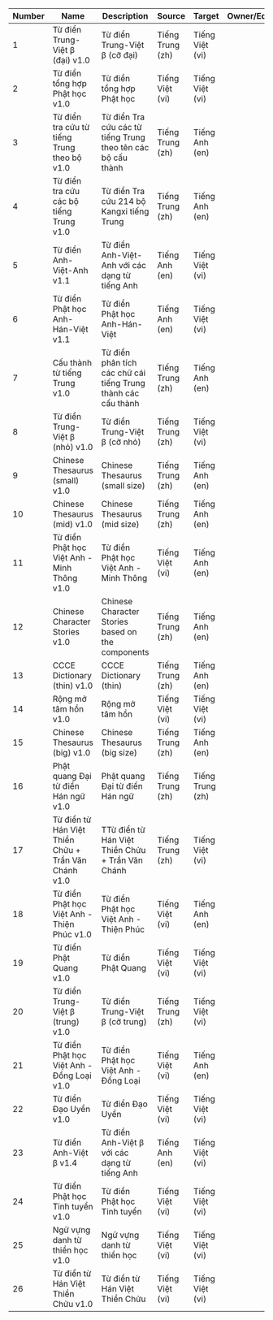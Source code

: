| Number | Name | Description | Source | Target | Owner/Editor | URL | Version | Definitions | dictd.zip | dsl.dz | epub | kobo.zip | mobi | stardict.zip | yomitan.zip
| --- | --- | --- | --- | --- | --- | --- | --- | --- | --- | --- | --- | --- | --- | --- | --- |
| 1 | Từ điển Trung-Việt β (đại) v1.0 | Từ điển Trung-Việt β (cỡ đại) | Tiếng Trung (zh) | Tiếng Việt (vi) |  | https://github.com/catusphan/dictionary | 1.0 | 78157 | [Download](https://github.com/catusf/tudien/releases/tag/v3.0/TrungViet-small.dictd.zip) | [Download](https://github.com/catusf/tudien/releases/tag/v3.0/TrungViet-small.dsl.dz) | [Download](https://github.com/catusf/tudien/releases/tag/v3.0/TrungViet-small.epub) | [Download](https://github.com/catusf/tudien/releases/tag/v3.0/TrungViet-small.kobo.zip) | [Download](https://github.com/catusf/tudien/releases/tag/v3.0/TrungViet-small.mobi) | [Download](https://github.com/catusf/tudien/releases/tag/v3.0/TrungViet-small.stardict.zip) | [Download](https://github.com/catusf/tudien/releases/tag/v3.0/TrungViet-small.yomitan.zip) |
| 2 | Từ điển tổng hợp Phật học v1.0 | Từ điển tổng hợp Phật học | Tiếng Việt (vi) | Tiếng Việt (vi) |  | https://github.com/catusphan/dictionary | 1.0 | 49569 | [Download](https://github.com/catusf/tudien/releases/tag/v3.0/Tu-dien-Tong-hop-Phat-hoc.dictd.zip) | [Download](https://github.com/catusf/tudien/releases/tag/v3.0/Tu-dien-Tong-hop-Phat-hoc.dsl.dz) | [Download](https://github.com/catusf/tudien/releases/tag/v3.0/Tu-dien-Tong-hop-Phat-hoc.epub) | [Download](https://github.com/catusf/tudien/releases/tag/v3.0/Tu-dien-Tong-hop-Phat-hoc.kobo.zip) | [Download](https://github.com/catusf/tudien/releases/tag/v3.0/Tu-dien-Tong-hop-Phat-hoc.mobi) | [Download](https://github.com/catusf/tudien/releases/tag/v3.0/Tu-dien-Tong-hop-Phat-hoc.stardict.zip) | [Download](https://github.com/catusf/tudien/releases/tag/v3.0/Tu-dien-Tong-hop-Phat-hoc.yomitan.zip) |
| 3 | Từ điển tra cứu từ tiếng Trung theo bộ v1.0 | Từ điển Tra cứu các từ tiếng Trung theo tên các bộ cấu thành | Tiếng Trung (zh) | Tiếng Anh (en) |  | https://github.com/catusphan/dictionary | 1.0 | 265984 | [Download](https://github.com/catusf/tudien/releases/tag/v3.0/radical_lookup_pleco.dictd.zip) | [Download](https://github.com/catusf/tudien/releases/tag/v3.0/radical_lookup_pleco.dsl.dz) | [Download](https://github.com/catusf/tudien/releases/tag/v3.0/radical_lookup_pleco.epub) | [Download](https://github.com/catusf/tudien/releases/tag/v3.0/radical_lookup_pleco.kobo.zip) | [Download](https://github.com/catusf/tudien/releases/tag/v3.0/radical_lookup_pleco.mobi) | [Download](https://github.com/catusf/tudien/releases/tag/v3.0/radical_lookup_pleco.stardict.zip) | [Download](https://github.com/catusf/tudien/releases/tag/v3.0/radical_lookup_pleco.yomitan.zip) |
| 4 | Từ điển tra cứu các bộ tiếng Trung v1.0 | Từ điển Tra cứu 214 bộ Kangxi tiếng Trung | Tiếng Trung (zh) | Tiếng Anh (en) |  | https://github.com/catusphan/dictionary | 1.0 | 789 | [Download](https://github.com/catusf/tudien/releases/tag/v3.0/radical_name_pleco.dictd.zip) | [Download](https://github.com/catusf/tudien/releases/tag/v3.0/radical_name_pleco.dsl.dz) | [Download](https://github.com/catusf/tudien/releases/tag/v3.0/radical_name_pleco.epub) | [Download](https://github.com/catusf/tudien/releases/tag/v3.0/radical_name_pleco.kobo.zip) | [Download](https://github.com/catusf/tudien/releases/tag/v3.0/radical_name_pleco.mobi) | [Download](https://github.com/catusf/tudien/releases/tag/v3.0/radical_name_pleco.stardict.zip) | [Download](https://github.com/catusf/tudien/releases/tag/v3.0/radical_name_pleco.yomitan.zip) |
| 5 | Từ điển Anh-Việt-Anh v1.1 | Từ điển Anh-Việt-Anh với các dạng từ tiếng Anh | Tiếng Anh (en) | Tiếng Việt (vi) |  | https://github.com/catusphan/dictionary | 1.1 | 148214 | [Download](https://github.com/catusf/tudien/releases/tag/v3.0/TudienAnhVietAnh.dictd.zip) | [Download](https://github.com/catusf/tudien/releases/tag/v3.0/TudienAnhVietAnh.dsl.dz) | [Download](https://github.com/catusf/tudien/releases/tag/v3.0/TudienAnhVietAnh.epub) | [Download](https://github.com/catusf/tudien/releases/tag/v3.0/TudienAnhVietAnh.kobo.zip) | [Download](https://github.com/catusf/tudien/releases/tag/v3.0/TudienAnhVietAnh.mobi) | [Download](https://github.com/catusf/tudien/releases/tag/v3.0/TudienAnhVietAnh.stardict.zip) | [Download](https://github.com/catusf/tudien/releases/tag/v3.0/TudienAnhVietAnh.yomitan.zip) |
| 6 | Từ điển Phật học Anh-Hán-Việt v1.1 | Từ điển Phật học Anh-Hán-Việt | Tiếng Anh (en) | Tiếng Việt (vi) |  | https://github.com/catusphan/dictionary | 1.1 | 3914 | [Download](https://github.com/catusf/tudien/releases/tag/v3.0/Tu-dien-Phat-hoc-Anh-Han-Viet.dictd.zip) | [Download](https://github.com/catusf/tudien/releases/tag/v3.0/Tu-dien-Phat-hoc-Anh-Han-Viet.dsl.dz) | [Download](https://github.com/catusf/tudien/releases/tag/v3.0/Tu-dien-Phat-hoc-Anh-Han-Viet.epub) | [Download](https://github.com/catusf/tudien/releases/tag/v3.0/Tu-dien-Phat-hoc-Anh-Han-Viet.kobo.zip) | [Download](https://github.com/catusf/tudien/releases/tag/v3.0/Tu-dien-Phat-hoc-Anh-Han-Viet.mobi) | [Download](https://github.com/catusf/tudien/releases/tag/v3.0/Tu-dien-Phat-hoc-Anh-Han-Viet.stardict.zip) | [Download](https://github.com/catusf/tudien/releases/tag/v3.0/Tu-dien-Phat-hoc-Anh-Han-Viet.yomitan.zip) |
| 7 | Cấu thành từ tiếng Trung v1.0 | Từ điển phân tích các chữ cái tiếng Trung thành các cấu thành | Tiếng Trung (zh) | Tiếng Anh (en) |  | https://github.com/catusphan/dictionary | 1.0 | 9145 | [Download](https://github.com/catusf/tudien/releases/tag/v3.0/Char-Component-Dict.dictd.zip) | [Download](https://github.com/catusf/tudien/releases/tag/v3.0/Char-Component-Dict.dsl.dz) | [Download](https://github.com/catusf/tudien/releases/tag/v3.0/Char-Component-Dict.epub) | [Download](https://github.com/catusf/tudien/releases/tag/v3.0/Char-Component-Dict.kobo.zip) | [Download](https://github.com/catusf/tudien/releases/tag/v3.0/Char-Component-Dict.mobi) | [Download](https://github.com/catusf/tudien/releases/tag/v3.0/Char-Component-Dict.stardict.zip) | [Download](https://github.com/catusf/tudien/releases/tag/v3.0/Char-Component-Dict.yomitan.zip) |
| 8 | Từ điển Trung-Việt β (nhỏ) v1.0 | Từ điển Trung-Việt β (cỡ nhỏ) | Tiếng Trung (zh) | Tiếng Việt (vi) |  | https://github.com/catusphan/dictionary | 1.0 | 78157 | [Download](https://github.com/catusf/tudien/releases/tag/v3.0/TrungViet-big.dictd.zip) | [Download](https://github.com/catusf/tudien/releases/tag/v3.0/TrungViet-big.dsl.dz) | [Download](https://github.com/catusf/tudien/releases/tag/v3.0/TrungViet-big.epub) | [Download](https://github.com/catusf/tudien/releases/tag/v3.0/TrungViet-big.kobo.zip) | [Download](https://github.com/catusf/tudien/releases/tag/v3.0/TrungViet-big.mobi) | [Download](https://github.com/catusf/tudien/releases/tag/v3.0/TrungViet-big.stardict.zip) | [Download](https://github.com/catusf/tudien/releases/tag/v3.0/TrungViet-big.yomitan.zip) |
| 9 | Chinese Thesaurus (small) v1.0 | Chinese Thesaurus (small size) | Tiếng Trung (zh) | Tiếng Anh (en) |  | https://github.com/catusphan/dictionary | 1.0 | 50129 | [Download](https://github.com/catusf/tudien/releases/tag/v3.0/ChineseThesaurus-small.dictd.zip) | [Download](https://github.com/catusf/tudien/releases/tag/v3.0/ChineseThesaurus-small.dsl.dz) | [Download](https://github.com/catusf/tudien/releases/tag/v3.0/ChineseThesaurus-small.epub) | [Download](https://github.com/catusf/tudien/releases/tag/v3.0/ChineseThesaurus-small.kobo.zip) | [Download](https://github.com/catusf/tudien/releases/tag/v3.0/ChineseThesaurus-small.mobi) | [Download](https://github.com/catusf/tudien/releases/tag/v3.0/ChineseThesaurus-small.stardict.zip) | [Download](https://github.com/catusf/tudien/releases/tag/v3.0/ChineseThesaurus-small.yomitan.zip) |
| 10 | Chinese Thesaurus (mid) v1.0 | Chinese Thesaurus (mid size) | Tiếng Trung (zh) | Tiếng Anh (en) |  | https://github.com/catusphan/dictionary | 1.0 | 50129 | [Download](https://github.com/catusf/tudien/releases/tag/v3.0/ChineseThesaurus-mid.dictd.zip) | [Download](https://github.com/catusf/tudien/releases/tag/v3.0/ChineseThesaurus-mid.dsl.dz) | [Download](https://github.com/catusf/tudien/releases/tag/v3.0/ChineseThesaurus-mid.epub) | [Download](https://github.com/catusf/tudien/releases/tag/v3.0/ChineseThesaurus-mid.kobo.zip) | [Download](https://github.com/catusf/tudien/releases/tag/v3.0/ChineseThesaurus-mid.mobi) | [Download](https://github.com/catusf/tudien/releases/tag/v3.0/ChineseThesaurus-mid.stardict.zip) | [Download](https://github.com/catusf/tudien/releases/tag/v3.0/ChineseThesaurus-mid.yomitan.zip) |
| 11 | Từ điển Phật học Việt Anh - Minh Thông v1.0 | Từ điển Phật học Việt Anh - Minh Thông | Tiếng Việt (vi) | Tiếng Anh (en) |  | https://github.com/catusphan/dictionary | 1.0 | 9113 | [Download](https://github.com/catusf/tudien/releases/tag/v3.0/Tu-dien-Phat-hoc-Viet-Anh-Minh-Thong.dictd.zip) | [Download](https://github.com/catusf/tudien/releases/tag/v3.0/Tu-dien-Phat-hoc-Viet-Anh-Minh-Thong.dsl.dz) | [Download](https://github.com/catusf/tudien/releases/tag/v3.0/Tu-dien-Phat-hoc-Viet-Anh-Minh-Thong.epub) | [Download](https://github.com/catusf/tudien/releases/tag/v3.0/Tu-dien-Phat-hoc-Viet-Anh-Minh-Thong.kobo.zip) | [Download](https://github.com/catusf/tudien/releases/tag/v3.0/Tu-dien-Phat-hoc-Viet-Anh-Minh-Thong.mobi) | [Download](https://github.com/catusf/tudien/releases/tag/v3.0/Tu-dien-Phat-hoc-Viet-Anh-Minh-Thong.stardict.zip) | [Download](https://github.com/catusf/tudien/releases/tag/v3.0/Tu-dien-Phat-hoc-Viet-Anh-Minh-Thong.yomitan.zip) |
| 12 | Chinese Character Stories v1.0 | Chinese Character Stories based on the components | Tiếng Trung (zh) | Tiếng Anh (en) |  | https://github.com/catusphan/dictionary | 1.0 | 3300 | [Download](https://github.com/catusf/tudien/releases/tag/v3.0/HanziHeroPleco.dictd.zip) | [Download](https://github.com/catusf/tudien/releases/tag/v3.0/HanziHeroPleco.dsl.dz) | [Download](https://github.com/catusf/tudien/releases/tag/v3.0/HanziHeroPleco.epub) | [Download](https://github.com/catusf/tudien/releases/tag/v3.0/HanziHeroPleco.kobo.zip) | [Download](https://github.com/catusf/tudien/releases/tag/v3.0/HanziHeroPleco.mobi) | [Download](https://github.com/catusf/tudien/releases/tag/v3.0/HanziHeroPleco.stardict.zip) | [Download](https://github.com/catusf/tudien/releases/tag/v3.0/HanziHeroPleco.yomitan.zip) |
| 13 | CCCE Dictionary (thin) v1.0 | CCCE Dictionary (thin) | Tiếng Trung (zh) | Tiếng Anh (en) |  | https://github.com/catusphan/dictionary | 1.0 | 107334 | [Download](https://github.com/catusf/tudien/releases/tag/v3.0/CCCE-Thin.dictd.zip) | [Download](https://github.com/catusf/tudien/releases/tag/v3.0/CCCE-Thin.dsl.dz) | [Download](https://github.com/catusf/tudien/releases/tag/v3.0/CCCE-Thin.epub) | [Download](https://github.com/catusf/tudien/releases/tag/v3.0/CCCE-Thin.kobo.zip) | [Download](https://github.com/catusf/tudien/releases/tag/v3.0/CCCE-Thin.mobi) | [Download](https://github.com/catusf/tudien/releases/tag/v3.0/CCCE-Thin.stardict.zip) | [Download](https://github.com/catusf/tudien/releases/tag/v3.0/CCCE-Thin.yomitan.zip) |
| 14 | Rộng mở tâm hồn v1.0 | Rộng mở tâm hồn | Tiếng Việt (vi) | Tiếng Việt (vi) |  | https://github.com/catusphan/dictionary | 1.0 | 1347 | [Download](https://github.com/catusf/tudien/releases/tag/v3.0/Rong-mo-tam-hon.dictd.zip) | [Download](https://github.com/catusf/tudien/releases/tag/v3.0/Rong-mo-tam-hon.dsl.dz) | [Download](https://github.com/catusf/tudien/releases/tag/v3.0/Rong-mo-tam-hon.epub) | [Download](https://github.com/catusf/tudien/releases/tag/v3.0/Rong-mo-tam-hon.kobo.zip) | [Download](https://github.com/catusf/tudien/releases/tag/v3.0/Rong-mo-tam-hon.mobi) | [Download](https://github.com/catusf/tudien/releases/tag/v3.0/Rong-mo-tam-hon.stardict.zip) | [Download](https://github.com/catusf/tudien/releases/tag/v3.0/Rong-mo-tam-hon.yomitan.zip) |
| 15 | Chinese Thesaurus (big) v1.0 | Chinese Thesaurus (big size) | Tiếng Trung (zh) | Tiếng Anh (en) |  | https://github.com/catusphan/dictionary | 1.0 | 50129 | [Download](https://github.com/catusf/tudien/releases/tag/v3.0/ChineseThesaurus-big.dictd.zip) | [Download](https://github.com/catusf/tudien/releases/tag/v3.0/ChineseThesaurus-big.dsl.dz) | [Download](https://github.com/catusf/tudien/releases/tag/v3.0/ChineseThesaurus-big.epub) | [Download](https://github.com/catusf/tudien/releases/tag/v3.0/ChineseThesaurus-big.kobo.zip) | [Download](https://github.com/catusf/tudien/releases/tag/v3.0/ChineseThesaurus-big.mobi) | [Download](https://github.com/catusf/tudien/releases/tag/v3.0/ChineseThesaurus-big.stardict.zip) | [Download](https://github.com/catusf/tudien/releases/tag/v3.0/ChineseThesaurus-big.yomitan.zip) |
| 16 | Phật quang Đại từ điển Hán ngữ v1.0 | Phật quang Đại từ điển Hán ngữ | Tiếng Trung (zh) | Tiếng Trung (zh) |  | https://github.com/catusphan/dictionary | 1.0 | 22899 | [Download](https://github.com/catusf/tudien/releases/tag/v3.0/Phat-Quang-Dai-tu-dien-Han-ngu.dictd.zip) | [Download](https://github.com/catusf/tudien/releases/tag/v3.0/Phat-Quang-Dai-tu-dien-Han-ngu.dsl.dz) | [Download](https://github.com/catusf/tudien/releases/tag/v3.0/Phat-Quang-Dai-tu-dien-Han-ngu.epub) | [Download](https://github.com/catusf/tudien/releases/tag/v3.0/Phat-Quang-Dai-tu-dien-Han-ngu.kobo.zip) | [Download](https://github.com/catusf/tudien/releases/tag/v3.0/Phat-Quang-Dai-tu-dien-Han-ngu.mobi) | [Download](https://github.com/catusf/tudien/releases/tag/v3.0/Phat-Quang-Dai-tu-dien-Han-ngu.stardict.zip) | [Download](https://github.com/catusf/tudien/releases/tag/v3.0/Phat-Quang-Dai-tu-dien-Han-ngu.yomitan.zip) |
| 17 | Từ điển từ Hán Việt Thiền Chửu + Trần Văn Chánh v1.0 | TTừ điển từ Hán Việt Thiền Chửu + Trần Văn Chánh | Tiếng Trung (zh) | Tiếng Việt (vi) |  | https://github.com/catusphan/dictionary | 1.0 | 22030 | [Download](https://github.com/catusf/tudien/releases/tag/v3.0/Tu-dien-ThienChuu-TranVanChanh.dictd.zip) | [Download](https://github.com/catusf/tudien/releases/tag/v3.0/Tu-dien-ThienChuu-TranVanChanh.dsl.dz) | [Download](https://github.com/catusf/tudien/releases/tag/v3.0/Tu-dien-ThienChuu-TranVanChanh.epub) | [Download](https://github.com/catusf/tudien/releases/tag/v3.0/Tu-dien-ThienChuu-TranVanChanh.kobo.zip) | [Download](https://github.com/catusf/tudien/releases/tag/v3.0/Tu-dien-ThienChuu-TranVanChanh.mobi) | [Download](https://github.com/catusf/tudien/releases/tag/v3.0/Tu-dien-ThienChuu-TranVanChanh.stardict.zip) | [Download](https://github.com/catusf/tudien/releases/tag/v3.0/Tu-dien-ThienChuu-TranVanChanh.yomitan.zip) |
| 18 | Từ điển Phật học Việt Anh - Thiện Phúc v1.0 | Từ điển Phật học Việt Anh - Thiện Phúc | Tiếng Việt (vi) | Tiếng Anh (en) |  | https://github.com/catusphan/dictionary | 1.0 | 24767 | [Download](https://github.com/catusf/tudien/releases/tag/v3.0/Tu-dien-Phat-hoc-Viet-Anh-Thien-Phuc.dictd.zip) | [Download](https://github.com/catusf/tudien/releases/tag/v3.0/Tu-dien-Phat-hoc-Viet-Anh-Thien-Phuc.dsl.dz) | [Download](https://github.com/catusf/tudien/releases/tag/v3.0/Tu-dien-Phat-hoc-Viet-Anh-Thien-Phuc.epub) | [Download](https://github.com/catusf/tudien/releases/tag/v3.0/Tu-dien-Phat-hoc-Viet-Anh-Thien-Phuc.kobo.zip) | [Download](https://github.com/catusf/tudien/releases/tag/v3.0/Tu-dien-Phat-hoc-Viet-Anh-Thien-Phuc.mobi) | [Download](https://github.com/catusf/tudien/releases/tag/v3.0/Tu-dien-Phat-hoc-Viet-Anh-Thien-Phuc.stardict.zip) | [Download](https://github.com/catusf/tudien/releases/tag/v3.0/Tu-dien-Phat-hoc-Viet-Anh-Thien-Phuc.yomitan.zip) |
| 19 | Từ điển Phật Quang v1.0 | Từ điển Phật Quang | Tiếng Việt (vi) | Tiếng Việt (vi) |  | https://github.com/catusphan/dictionary | 1.0 | 16973 | [Download](https://github.com/catusf/tudien/releases/tag/v3.0/Tu-dien-Phat-Quang.dictd.zip) | [Download](https://github.com/catusf/tudien/releases/tag/v3.0/Tu-dien-Phat-Quang.dsl.dz) | [Download](https://github.com/catusf/tudien/releases/tag/v3.0/Tu-dien-Phat-Quang.epub) | [Download](https://github.com/catusf/tudien/releases/tag/v3.0/Tu-dien-Phat-Quang.kobo.zip) | [Download](https://github.com/catusf/tudien/releases/tag/v3.0/Tu-dien-Phat-Quang.mobi) | [Download](https://github.com/catusf/tudien/releases/tag/v3.0/Tu-dien-Phat-Quang.stardict.zip) | [Download](https://github.com/catusf/tudien/releases/tag/v3.0/Tu-dien-Phat-Quang.yomitan.zip) |
| 20 | Từ điển Trung-Việt β (trung) v1.0 | Từ điển Trung-Việt β (cỡ trung) | Tiếng Trung (zh) | Tiếng Việt (vi) |  | https://github.com/catusphan/dictionary | 1.0 | 78157 | [Download](https://github.com/catusf/tudien/releases/tag/v3.0/TrungViet-mid.dictd.zip) | [Download](https://github.com/catusf/tudien/releases/tag/v3.0/TrungViet-mid.dsl.dz) | [Download](https://github.com/catusf/tudien/releases/tag/v3.0/TrungViet-mid.epub) | [Download](https://github.com/catusf/tudien/releases/tag/v3.0/TrungViet-mid.kobo.zip) | [Download](https://github.com/catusf/tudien/releases/tag/v3.0/TrungViet-mid.mobi) | [Download](https://github.com/catusf/tudien/releases/tag/v3.0/TrungViet-mid.stardict.zip) | [Download](https://github.com/catusf/tudien/releases/tag/v3.0/TrungViet-mid.yomitan.zip) |
| 21 | Từ điển Phật học Việt Anh - Đồng Loại v1.0 | Từ điển Phật học Việt Anh - Đồng Loại | Tiếng Việt (vi) | Tiếng Anh (en) |  | https://github.com/catusphan/dictionary | 1.0 | 7847 | [Download](https://github.com/catusf/tudien/releases/tag/v3.0/Tu-dien-Phat-hoc-Viet-Anh-Dong-Loai.dictd.zip) | [Download](https://github.com/catusf/tudien/releases/tag/v3.0/Tu-dien-Phat-hoc-Viet-Anh-Dong-Loai.dsl.dz) | [Download](https://github.com/catusf/tudien/releases/tag/v3.0/Tu-dien-Phat-hoc-Viet-Anh-Dong-Loai.epub) | [Download](https://github.com/catusf/tudien/releases/tag/v3.0/Tu-dien-Phat-hoc-Viet-Anh-Dong-Loai.kobo.zip) | [Download](https://github.com/catusf/tudien/releases/tag/v3.0/Tu-dien-Phat-hoc-Viet-Anh-Dong-Loai.mobi) | [Download](https://github.com/catusf/tudien/releases/tag/v3.0/Tu-dien-Phat-hoc-Viet-Anh-Dong-Loai.stardict.zip) | [Download](https://github.com/catusf/tudien/releases/tag/v3.0/Tu-dien-Phat-hoc-Viet-Anh-Dong-Loai.yomitan.zip) |
| 22 | Từ điển Đạo Uyển v1.0 | Từ điển Đạo Uyển | Tiếng Việt (vi) | Tiếng Việt (vi) |  | https://github.com/catusphan/dictionary | 1.0 | 3262 | [Download](https://github.com/catusf/tudien/releases/tag/v3.0/Tu-dien-Dao-Uyen.dictd.zip) | [Download](https://github.com/catusf/tudien/releases/tag/v3.0/Tu-dien-Dao-Uyen.dsl.dz) | [Download](https://github.com/catusf/tudien/releases/tag/v3.0/Tu-dien-Dao-Uyen.epub) | [Download](https://github.com/catusf/tudien/releases/tag/v3.0/Tu-dien-Dao-Uyen.kobo.zip) | [Download](https://github.com/catusf/tudien/releases/tag/v3.0/Tu-dien-Dao-Uyen.mobi) | [Download](https://github.com/catusf/tudien/releases/tag/v3.0/Tu-dien-Dao-Uyen.stardict.zip) | [Download](https://github.com/catusf/tudien/releases/tag/v3.0/Tu-dien-Dao-Uyen.yomitan.zip) |
| 23 | Từ điển Anh-Việt β v1.4 | Từ điển Anh-Việt β với các dạng từ tiếng Anh | Tiếng Anh (en) | Tiếng Việt (vi) |  | https://github.com/catusphan/dictionary | 1.4 | 106059 | [Download](https://github.com/catusf/tudien/releases/tag/v3.0/TudienAnhVietBeta.dictd.zip) | [Download](https://github.com/catusf/tudien/releases/tag/v3.0/TudienAnhVietBeta.dsl.dz) | [Download](https://github.com/catusf/tudien/releases/tag/v3.0/TudienAnhVietBeta.epub) | [Download](https://github.com/catusf/tudien/releases/tag/v3.0/TudienAnhVietBeta.kobo.zip) | [Download](https://github.com/catusf/tudien/releases/tag/v3.0/TudienAnhVietBeta.mobi) | [Download](https://github.com/catusf/tudien/releases/tag/v3.0/TudienAnhVietBeta.stardict.zip) | [Download](https://github.com/catusf/tudien/releases/tag/v3.0/TudienAnhVietBeta.yomitan.zip) |
| 24 | Từ điển Phật học Tinh tuyển v1.0 | Từ điển Phật học Tinh tuyển | Tiếng Việt (vi) | Tiếng Việt (vi) |  | https://github.com/catusphan/dictionary | 1.0 | 2918 | [Download](https://github.com/catusf/tudien/releases/tag/v3.0/Tu-dien-Phat-hoc-Tinh-tuyen.dictd.zip) | [Download](https://github.com/catusf/tudien/releases/tag/v3.0/Tu-dien-Phat-hoc-Tinh-tuyen.dsl.dz) | [Download](https://github.com/catusf/tudien/releases/tag/v3.0/Tu-dien-Phat-hoc-Tinh-tuyen.epub) | [Download](https://github.com/catusf/tudien/releases/tag/v3.0/Tu-dien-Phat-hoc-Tinh-tuyen.kobo.zip) | [Download](https://github.com/catusf/tudien/releases/tag/v3.0/Tu-dien-Phat-hoc-Tinh-tuyen.mobi) | [Download](https://github.com/catusf/tudien/releases/tag/v3.0/Tu-dien-Phat-hoc-Tinh-tuyen.stardict.zip) | [Download](https://github.com/catusf/tudien/releases/tag/v3.0/Tu-dien-Phat-hoc-Tinh-tuyen.yomitan.zip) |
| 25 | Ngữ vựng danh từ thiền học v1.0 | Ngữ vựng danh từ thiền học | Tiếng Việt (vi) | Tiếng Việt (vi) |  | https://github.com/catusphan/dictionary | 1.0 | 302 | [Download](https://github.com/catusf/tudien/releases/tag/v3.0/Ngu-vung-Danh-tu-Thien-hoc.dictd.zip) | [Download](https://github.com/catusf/tudien/releases/tag/v3.0/Ngu-vung-Danh-tu-Thien-hoc.dsl.dz) | [Download](https://github.com/catusf/tudien/releases/tag/v3.0/Ngu-vung-Danh-tu-Thien-hoc.epub) | [Download](https://github.com/catusf/tudien/releases/tag/v3.0/Ngu-vung-Danh-tu-Thien-hoc.kobo.zip) | [Download](https://github.com/catusf/tudien/releases/tag/v3.0/Ngu-vung-Danh-tu-Thien-hoc.mobi) | [Download](https://github.com/catusf/tudien/releases/tag/v3.0/Ngu-vung-Danh-tu-Thien-hoc.stardict.zip) | [Download](https://github.com/catusf/tudien/releases/tag/v3.0/Ngu-vung-Danh-tu-Thien-hoc.yomitan.zip) |
| 26 | Từ điển từ Hán Việt Thiền Chửu v1.0 | Từ điển từ Hán Việt Thiền Chửu | Tiếng Việt (vi) | Tiếng Việt (vi) |  | https://github.com/catusphan/dictionary | 1.0 | 9898 | [Download](https://github.com/catusf/tudien/releases/tag/v3.0/TudienThienChuu.dictd.zip) | [Download](https://github.com/catusf/tudien/releases/tag/v3.0/TudienThienChuu.dsl.dz) | [Download](https://github.com/catusf/tudien/releases/tag/v3.0/TudienThienChuu.epub) | [Download](https://github.com/catusf/tudien/releases/tag/v3.0/TudienThienChuu.kobo.zip) | [Download](https://github.com/catusf/tudien/releases/tag/v3.0/TudienThienChuu.mobi) | [Download](https://github.com/catusf/tudien/releases/tag/v3.0/TudienThienChuu.stardict.zip) | [Download](https://github.com/catusf/tudien/releases/tag/v3.0/TudienThienChuu.yomitan.zip) |